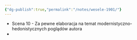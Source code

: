 ```yaml
---
{"dg-publish":true,"permalink":"/notes/wesele-1901/"}
---
```


- Scena 10 - Za pewne elaboracja na temat modernistyczno-hedonistycznych poglądów autora
-  